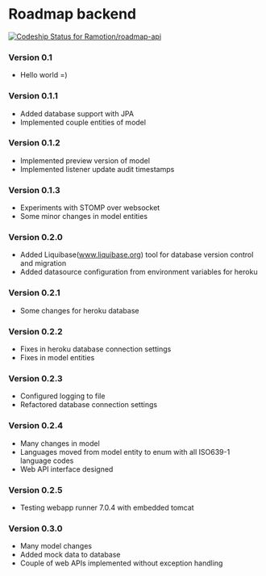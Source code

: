 # Roadmap backend #
[ ![Codeship Status for Ramotion/roadmap-api](https://codeship.com/projects/2ba911f0-4afc-0132-8280-0ac24b6883cd/status?branch=master)](https://codeship.com/projects/46560)

### Version 0.1 ###

* Hello world =)

### Version 0.1.1 ###

* Added database support with JPA
* Implemented couple entities of model

### Version 0.1.2 ###

* Implemented preview version of model
* Implemented listener update audit timestamps

### Version 0.1.3 ###

* Experiments with STOMP over websocket
* Some minor changes in model entities

### Version 0.2.0 ###

* Added Liquibase(www.liquibase.org) tool for database version control and migration
* Added datasource configuration from environment variables for heroku

### Version 0.2.1 ###

* Some changes for heroku database

### Version 0.2.2 ###

* Fixes in heroku database connection settings
* Fixes in model entities

### Version 0.2.3 ###

* Configured logging to file
* Refactored database connection settings

### Version 0.2.4 ###

* Many changes in model
* Languages moved from model entity to enum with all ISO639-1 language codes
* Web API interface designed

### Version 0.2.5 ###

* Testing webapp runner 7.0.4 with embedded tomcat

### Version 0.3.0 ###

* Many model changes
* Added mock data to database
* Couple of web APIs implemented without exception handling
